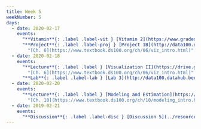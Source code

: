 ```yaml
---
title: Week 5
weekNumber: 5
days:
  - date: 2020-02-17
    events:
      "**Vitamin**{: .label .label-vit } [Vitamin 2](https://www.gradescope.com/courses/78615/assignments/361358/) (due Feb. 17)":
      "**Project**{: .label .label-proj } [Project 1B](http://data100.datahub.berkeley.edu/hub/user-redirect/git-sync?repo=https://github.com/DS-100/sp20&subPath=proj/proj1b/) (due Feb. 24)":
        "[Ch. 6](https://www.textbook.ds100.org/ch/06/viz_intro.html)"
  - date: 2020-02-18
    events:
      "**Lecture**{: .label .label } [Visualization II](https://drive.google.com/file/d/1VigN14FVNDLiUT9zdB8OaR42maHYyVZC/view?usp=sharing) ([webcast](https://www.youtube.com/watch?v=NSL_zlEdcN8)) ([code](http://data100.datahub.berkeley.edu/hub/user-redirect/git-sync?repo=https://github.com/DS-100/sp20&subPath=lecture/lec09/))":
        "[Ch. 6](https://www.textbook.ds100.org/ch/06/viz_intro.html)"
      "**Lab**{: .label .label-lab } [Lab 3](http://data100.datahub.berkeley.edu/hub/user-redirect/git-sync?repo=https://github.com/DS-100/sp20&subPath=lab/lab03/) (due Feb. 24)":
  - date: 2020-02-20
    events:
      "**Lecture**{: .label .label } [Modeling and Estimation](https://drive.google.com/file/d/1aIZ1Oz-OF9g8EM_JsjmdMZN5Ettfq3ho/view?usp=sharing) ([webcast](https://www.youtube.com/watch?v=SPu2yJkje6Q)) ([code](http://data100.datahub.berkeley.edu/hub/user-redirect/git-sync?repo=https://github.com/DS-100/sp20&subPath=lecture/lec10/))":
        "[Ch. 10](https://www.textbook.ds100.org/ch/10/modeling_intro.html), [Ch. 13](https://www.textbook.ds100.org/ch/13/linear_models.html)"
  - date: 2019-02-21
    events:
      "**Discussion**{: .label .label-disc } [Discussion 5](../resources/assets/discussions/disc05.pdf) ([notebook](http://data100.datahub.berkeley.edu/hub/user-redirect/git-sync?repo=https://github.com/DS-100/sp20&subPath=discussion/disc05/))":
---
```

